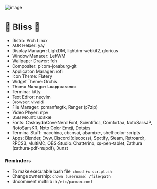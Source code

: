 ![image](https://user-images.githubusercontent.com/13358601/140627581-fd05e4db-fefc-491e-b4de-3e0cff3916bc.png)
# 🌸 Bliss 🌸

- Distro: Arch Linux
- AUR Helper: yay
- Display Manager: LightDM, lightdm-webkit2, glorious
- Window Manager: LeftWM
- Wallpaper Drawer: feh
- Compositer: picom-jonaburg-git
- Application Manager: rofi
- Icon Theme: Flatery
- Widget Theme: Orchis
- Theme Manager: Lxappearance
- Terminal: kitty
- Text Editor: neovim
- Browser: vivaldi
- File Manager: pcmanfmgtk, Ranger (p7zip)
- Video Player: mpv
- USB Mount: udiskie
- Fonts: CaskaydiaCove Nerd Font, Scientifica, Comfortaa, NotoSansJP, NotoSansKR, Noto Color Emoji, Dotsies
- Terminal Stuff: macchina, cbonsai, alsamixer, shell-color-scripts
- Apps: Blender, Eww, Discord (discocss), Spotify, Steam, Retroarch, RPCS3, MultiMC, OBS-Studio, Chatterino, xp-pen-tablet, Zathura (zathura-pdf-mupdf), Dunst

### Reminders
- To make executable bash file: `chmod +x script.sh`
- Change ownership: `chown (username) /file/path`
- Uncomment multilib in `/etc/pacman.conf`
